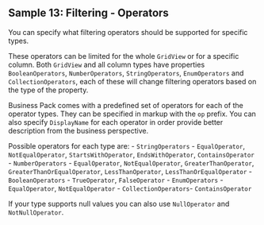 ## Sample 13: Filtering - Operators

You can specify what filtering operators should be supported for specific types.

These operators can be limited for the whole `GridView` or for a specific column. Both `GridView` and all column types have properties `BooleanOperators`, `NumberOperators`, `StringOperators`, `EnumOperators` and `CollectionOperators`, each of these will change filtering operators based on the type of the property.

Business Pack comes with a predefined set of operators for each of the operator types. They can be specified in markup with the `op` prefix. You can also specify `DisplayName` for each operator in order provide better description from the business perspective.

Possible operators for each type are:
    - `StringOperators` - `EqualOperator`, `NotEqualOperator`, `StartsWithOperator`, `EndsWithOperator`, `ContainsOperator`
    - `NumberOperators` - `EqualOperator`, `NotEqualOperator`, `GreaterThanOperator`, `GreaterThanOrEqualOperator`, `LessThanOperator`, `LessThanOrEqualOperator`
    - `BooleanOperators` - `TrueOperator`, `FalseOperator`
    - `EnumOperators` - `EqualOperator`, `NotEqualOperator`
    - `CollectionOperators`- `ContainsOperator`

If your type supports null values you can also use `NullOperator` and `NotNullOperator`.